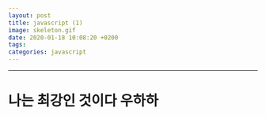 ```yaml
---
layout: post
title: javascript (1)
image: skeleton.gif
date: 2020-01-18 10:08:20 +0200
tags: 
categories: javascript
---
```


***

# 나는 최강인 것이다 우하하